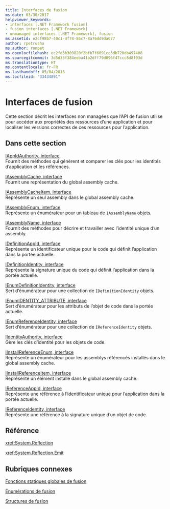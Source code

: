 ```yaml
---
title: Interfaces de fusion
ms.date: 03/30/2017
helpviewer_keywords:
- interfaces [.NET Framework fusion]
- fusion interfaces [.NET Framework]
- unmanaged interfaces [.NET Framework], fusion
ms.assetid: e2cf98b7-40c1-4f74-86c7-8a76dd9da677
author: rpetrusha
ms.author: ronpet
ms.openlocfilehash: ec2fd3b309820f2bfb7f6091cc3db720db497408
ms.sourcegitcommit: 3d5d33f384eeba41b2dff79d096f47ccc8d8f03d
ms.translationtype: HT
ms.contentlocale: fr-FR
ms.lasthandoff: 05/04/2018
ms.locfileid: "33434891"
---
```

# <a name="fusion-interfaces"></a>Interfaces de fusion
Cette section décrit les interfaces non managées que l’API de fusion utilise pour accéder aux propriétés des ressources d’une application et pour localiser les versions correctes de ces ressources pour l’application.  
  
## <a name="in-this-section"></a>Dans cette section  
 [IAppIdAuthority, interface](../../../../docs/framework/unmanaged-api/fusion/iappidauthority-interface.md)  
 Fournit des méthodes qui génèrent et comparer les clés pour les identités d’application et les références.  
  
 [IAssemblyCache, interface](../../../../docs/framework/unmanaged-api/fusion/iassemblycache-interface.md)  
 Fournit une représentation du global assembly cache.  
  
 [IAssemblyCacheItem, interface](../../../../docs/framework/unmanaged-api/fusion/iassemblycacheitem-interface.md)  
 Représente un seul assembly dans le global assembly cache.  
  
 [IAssemblyEnum, interface](../../../../docs/framework/unmanaged-api/fusion/iassemblyenum-interface.md)  
 Représente un énumérateur pour un tableau de `IAssemblyName` objets.  
  
 [IAssemblyName, interface](../../../../docs/framework/unmanaged-api/fusion/iassemblyname-interface.md)  
 Fournit des méthodes pour décrire et travailler avec l’identité unique d’un assembly.  
  
 [IDefinitionAppId, interface](../../../../docs/framework/unmanaged-api/fusion/idefinitionappid-interface.md)  
 Représente un identificateur unique pour le code qui définit l’application dans la portée actuelle.  
  
 [IDefinitionIdentity, interface](../../../../docs/framework/unmanaged-api/fusion/idefinitionidentity-interface.md)  
 Représente la signature unique du code qui définit l’application dans la portée actuelle.  
  
 [IEnumDefinitionIdentity, interface](../../../../docs/framework/unmanaged-api/fusion/ienumdefinitionidentity-interface.md)  
 Sert d’énumérateur pour une collection de `IDefinitionIdentity` objets.  
  
 [IEnumIDENTITY_ATTRIBUTE, interface](../../../../docs/framework/unmanaged-api/fusion/ienumidentity-attribute-interface.md)  
 Sert d’énumérateur pour les attributs de l’objet de code dans la portée actuelle.  
  
 [IEnumReferenceIdentity, interface](../../../../docs/framework/unmanaged-api/fusion/ienumreferenceidentity-interface.md)  
 Sert d’énumérateur pour une collection de `IReferenceIdentity` objets.  
  
 [IIdentityAuthority, interface](../../../../docs/framework/unmanaged-api/fusion/iidentityauthority-interface.md)  
 Gère les clés d’identité pour les objets de code.  
  
 [IInstallReferenceEnum, interface](../../../../docs/framework/unmanaged-api/fusion/iinstallreferenceenum-interface.md)  
 Représente un énumérateur pour les assemblys référencés installés dans le global assembly cache.  
  
 [IInstallReferenceItem, interface](../../../../docs/framework/unmanaged-api/fusion/iinstallreferenceitem-interface.md)  
 Représente un élément installé dans le global assembly cache.  
  
 [IReferenceAppId, interface](../../../../docs/framework/unmanaged-api/fusion/ireferenceappid-interface.md)  
 Représente une référence à l’identificateur unique pour l’application dans la portée actuelle.  
  
 [IReferenceIdentity, interface](../../../../docs/framework/unmanaged-api/fusion/ireferenceidentity-interface.md)  
 Représente une référence à la signature unique d’un objet de code.  
  
## <a name="reference"></a>Référence  
 <xref:System.Reflection>  
  
 <xref:System.Reflection.Emit>  
  
## <a name="related-sections"></a>Rubriques connexes  
 [Fonctions statiques globales de fusion](../../../../docs/framework/unmanaged-api/fusion/fusion-global-static-functions.md)  
  
 [Énumérations de fusion](../../../../docs/framework/unmanaged-api/fusion/fusion-enumerations.md)  
  
 [Structures de fusion](../../../../docs/framework/unmanaged-api/fusion/fusion-structures.md)
